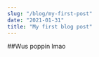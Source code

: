 ```yaml
---
slug: "/blog/my-first-post"
date: "2021-01-31"
title: "My first blog post"
---
```

##Wus poppin
lmao